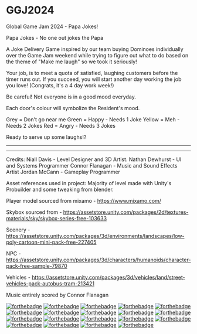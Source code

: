 # GGJ2024
Global Game Jam 2024 - Papa Jokes!

Papa Jokes - No one out jokes the Papa

A Joke Delivery Game inspired by our team buying Dominoes individually over the Game Jam weekend while trying to figure out what to do based on the theme of "Make me laugh" so we took it seriously!

Your job, is to meet a quota of satisfied, laughing customers before the timer runs out.
If you succeed, you will start another day working the job you love! (Congrats, it's a 4 day work week!)

Be careful! Not everyone is in a good mood everyday.

Each door's colour will symbolize the Resident's mood.

Grey = Don't go near me
Green = Happy - Needs 1 Joke
Yellow = Meh - Needs 2 Jokes
Red = Angry - Needs 3 Jokes

Ready to serve up some laughs!?

---------------------------------------------------
---------------------------------------------------
Credits:
Niall Davis - Level Designer and 3D Artist.
Nathan Dewhurst - UI and Systems Programmer
Connor Flanagan - Music and Sound Effects Artist
Jordan McCann - Gameplay Programmer

Asset references used in project:
Majority of level made with Unity's Probuilder and some tweaking from blender.

Player model sourced from mixamo - https://www.mixamo.com/

Skybox sourced from - https://assetstore.unity.com/packages/2d/textures-materials/sky/skybox-series-free-103633

Scenery - https://assetstore.unity.com/packages/3d/environments/landscapes/low-poly-cartoon-mini-pack-free-227405

NPC - https://assetstore.unity.com/packages/3d/characters/humanoids/character-pack-free-sample-79870

Vehicles - https://assetstore.unity.com/packages/3d/vehicles/land/street-vehicles-pack-autobus-tram-213421

Music entirely scored by Connor Flanagan


[![forthebadge](https://forthebadge.com/images/badges/0-percent-optimized.svg)](https://forthebadge.com)
[![forthebadge](https://forthebadge.com/images/badges/60-percent-of-the-time-works-every-time.svg)](https://forthebadge.com)
[![forthebadge](https://forthebadge.com/images/badges/built-by-developers.svg)](https://forthebadge.com)
[![forthebadge](https://forthebadge.com/images/badges/built-by-neckbeards.svg)](https://forthebadge.com)
[![forthebadge](https://forthebadge.com/images/badges/built-with-science.svg)](https://forthebadge.com)
[![forthebadge](https://forthebadge.com/images/badges/built-with-resentment.svg)](https://forthebadge.com)
[![forthebadge](https://forthebadge.com/images/badges/compatibility-club-penguin.svg)](https://forthebadge.com)
[![forthebadge](https://forthebadge.com/images/badges/contains-17-coffee-cups.svg)](https://forthebadge.com)
[![forthebadge](https://forthebadge.com/images/badges/contains-technical-debt.svg)](https://forthebadge.com)
[![forthebadge](https://forthebadge.com/images/badges/contains-tasty-spaghetti-code.svg)](https://forthebadge.com)
[![forthebadge](https://forthebadge.com/images/badges/its-not-a-lie-if-you-believe-it.svg)](https://forthebadge.com)
[![forthebadge](https://forthebadge.com/images/badges/made-with-c-sharp.svg)](https://forthebadge.com)
[![forthebadge](https://forthebadge.com/images/badges/mom-made-pizza-rolls.svg)](https://forthebadge.com)
[![forthebadge](https://forthebadge.com/images/badges/not-a-bug-a-feature.svg)](https://forthebadge.com)
[![forthebadge](https://forthebadge.com/images/badges/not-an-issue.svg)](https://forthebadge.com)
[![forthebadge](https://forthebadge.com/images/badges/powered-by-energy-drinks.svg)](https://forthebadge.com)
[![forthebadge](https://forthebadge.com/images/badges/thats-how-they-get-you.svg)](https://forthebadge.com)
[![forthebadge](https://forthebadge.com/images/badges/works-on-my-machine.svg)](https://forthebadge.com)
[![forthebadge](https://forthebadge.com/images/badges/you-didnt-ask-for-this.svg)](https://forthebadge.com)
